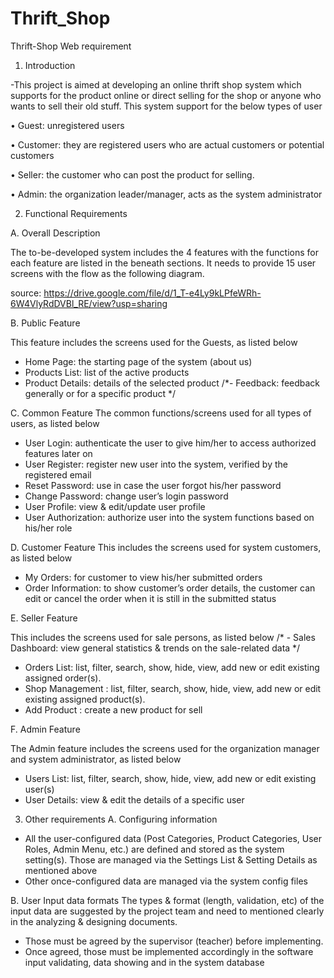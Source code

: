 # Thrift_Shop
Thrift-Shop Web requirement 
1. Introduction 

-This project is aimed at developing an online thrift shop system which supports for the product online or direct selling for the shop or anyone who wants to sell their old stuff. This system support for the below types of user 

• Guest: unregistered users 

• Customer: they are registered users who are actual customers or potential customers 

• Seller: the customer who can post the product for selling. 

• Admin: the organization leader/manager, acts as the system administrator 

2. Functional Requirements 

A. Overall Description 

The to-be-developed system includes the 4 features with the functions for each feature are listed in the beneath sections. It needs to provide 15 user screens with the flow as the following diagram. 

source: https://drive.google.com/file/d/1_T-e4Ly9kLPfeWRh-6W4VlyRdDVBl_RE/view?usp=sharing

B. Public Feature 

This feature includes the screens used for the Guests, as listed below
 - Home Page: the starting page of the system (about us) 
 - Products List: list of the active products
 - Product Details: details of the selected product 
 /*- Feedback: feedback generally or for a specific product */

C. Common Feature 
The common functions/screens used for all types of users, as listed below 
- User Login: authenticate the user to give him/her to access authorized features later on 
- User Register: register new user into the system, verified by the registered email 
- Reset Password: use in case the user forgot his/her password 
- Change Password: change user’s login password 
- User Profile: view & edit/update user profile 
- User Authorization: authorize user into the system functions based on his/her role 

D. Customer Feature 
This includes the screens used for system customers, as listed below 
- My Orders: for customer to view his/her submitted orders 
- Order Information: to show customer’s order details, the customer can edit or cancel the order when it is still in the submitted status 

E. Seller Feature 

This includes the screens used for sale persons, as listed below 
/* - Sales Dashboard: view general statistics & trends on the sale-related data */
- Orders List: list, filter, search, show, hide, view, add new or edit existing assigned order(s). 
- Shop Management : list, filter, search, show, hide, view, add new or edit existing assigned product(s).
- Add Product : create a new product for sell 

F. Admin Feature 

The Admin feature includes the screens used for the organization manager and system administrator, as listed below 
- Users List: list, filter, search, show, hide, view, add new or edit existing user(s) 
- User Details: view & edit the details of a specific user 

3. Other requirements
A. Configuring information
 - All the user-configured data (Post Categories, Product Categories, User Roles, Admin Menu, etc.) are defined and stored as the system setting(s). Those are managed via the Settings List & Setting Details as mentioned above 
 - Other once-configured data are managed via the system config files

 B. User Input data formats 
The types & format (length, validation, etc) of the input data are suggested by the project team and need to mentioned clearly in the analyzing & designing documents. 
- Those must be agreed by the supervisor (teacher) before implementing. 
- Once agreed, those must be implemented accordingly in the software input validating, data showing and in the system database
